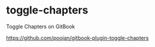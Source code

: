 # toggle-chapters

Toggle Chapters on GitBook

https://github.com/poojan/gitbook-plugin-toggle-chapters